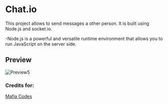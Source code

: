 # Chat.io 

This project allows to send messages a other person. It is built using Node.js and socket.io.

-Node.js is a powerful and versatile runtime environment that allows you to run JavaScript on the server side.

## Preview
![Preview5](https://github.com/user-attachments/assets/759b2a17-9cb0-4fd0-a260-ba0492c6f902)


### Credits for: 
[Mafia Codes](https://youtu.be/RUL9yTzOTuU?si=FvlUSb4_DW1w46tm)
